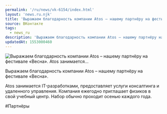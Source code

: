 ```yaml
---
permalink: '/ru/news/vk-6154/index.html'
layout: 'news.ru.njk'
title: 'Выражаем благодарность компании Atos – нашему партнёру на фестивале «Весна». Atos занимается'
source: ВКонтакте
tags:
  - news_ru
description: 'Выражаем благодарность компании Atos – нашему партнёру на фестивале «Весна». Atos занимается…'
updatedAt: 1553000460
---
```

![Выражаем благодарность компании Atos – нашему партнёру на фестивале «Весна». Atos занимается…](https://sun9-55.userapi.com/impf/c851028/v851028251/e0133/PHiCnJ23FCI.jpg?size=1280x960&quality=96&sign=a68579b10f5efe128d4160846fdc8bdc&c_uniq_tag=ooIGt2mTnImkIv_a7buYJRi6XHk1JqczYAgi_8EW50o&type=album)

Выражаем благодарность компании Atos – нашему партнёру на фестивале «Весна».

Atos занимается IT-разработками, предоставляет услуги консалтинга и удаленного управления. Компания ежегодно приглашает физиков в свой учебный центр. Набор обычно проходит осенью каждого года.

#Партнёры
